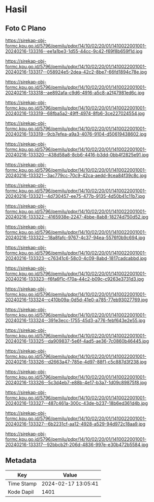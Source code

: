 # Hasil

## Foto C Plano

https://sirekap-obj-formc.kpu.go.id/5796/pemilu/pdpr/14/10/02/20/01/1410022001001-20240216-133316--ee1a1be3-1d55-44cc-9c42-f69f8b659f1d.jpg

https://sirekap-obj-formc.kpu.go.id/5796/pemilu/pdpr/14/10/02/20/01/1410022001001-20240216-133317--058924e5-2dea-42c2-8be7-66fd1894c78e.jpg

https://sirekap-obj-formc.kpu.go.id/5796/pemilu/pdpr/14/10/02/20/01/1410022001001-20240216-133318--ae892afa-c9d6-4916-a5c8-a2f47981ed6c.jpg

https://sirekap-obj-formc.kpu.go.id/5796/pemilu/pdpr/14/10/02/20/01/1410022001001-20240216-133319--68fba5a2-49ff-4974-8fb6-3ce227024554.jpg

https://sirekap-obj-formc.kpu.go.id/5796/pemilu/pdpr/14/10/02/20/01/1410022001001-20240216-133319--9cb7efea-a9a3-4076-9104-d50619438602.jpg

https://sirekap-obj-formc.kpu.go.id/5796/pemilu/pdpr/14/10/02/20/01/1410022001001-20240216-133320--438d58a8-8cb6-4416-b3dd-0bb4f2825e91.jpg

https://sirekap-obj-formc.kpu.go.id/5796/pemilu/pdpr/14/10/02/20/01/1410022001001-20240216-133321--3ac779cc-70c9-42ca-aedd-9cea84f39c8c.jpg

https://sirekap-obj-formc.kpu.go.id/5796/pemilu/pdpr/14/10/02/20/01/1410022001001-20240216-133321--4d730457-ee75-477b-9135-4d50b41c11b7.jpg

https://sirekap-obj-formc.kpu.go.id/5796/pemilu/pdpr/14/10/02/20/01/1410022001001-20240216-133322--4165938e-2247-4bbe-8ab8-18274d750d52.jpg

https://sirekap-obj-formc.kpu.go.id/5796/pemilu/pdpr/14/10/02/20/01/1410022001001-20240216-133322--18a8fafc-9767-4c37-94ea-5576f0b9c694.jpg

https://sirekap-obj-formc.kpu.go.id/5796/pemilu/pdpr/14/10/02/20/01/1410022001001-20240216-133323--c76341c6-58c0-4c09-8abd-1817cadcabbd.jpg

https://sirekap-obj-formc.kpu.go.id/5796/pemilu/pdpr/14/10/02/20/01/1410022001001-20240216-133323--f6fa6f1c-f70a-44c2-b09c-c9263e3731d3.jpg

https://sirekap-obj-formc.kpu.go.id/5796/pemilu/pdpr/14/10/02/20/01/1410022001001-20240216-133324--c410b09a-0d5d-41e0-a785-77eb93027769.jpg

https://sirekap-obj-formc.kpu.go.id/5796/pemilu/pdpr/14/10/02/20/01/1410022001001-20240216-133324--391e3ecc-1755-45d3-a776-febf643e2e55.jpg

https://sirekap-obj-formc.kpu.go.id/5796/pemilu/pdpr/14/10/02/20/01/1410022001001-20240216-133325--da909837-5e6f-4ad5-ae36-7c0860b46445.jpg

https://sirekap-obj-formc.kpu.go.id/5796/pemilu/pdpr/14/10/02/20/01/1410022001001-20240216-133326--d2663a47-785e-4d97-88f1-c5c887d3f238.jpg

https://sirekap-obj-formc.kpu.go.id/5796/pemilu/pdpr/14/10/02/20/01/1410022001001-20240216-133326--5c3d4eb7-e88b-4e17-b3a7-1d09c89875f8.jpg

https://sirekap-obj-formc.kpu.go.id/5796/pemilu/pdpr/14/10/02/20/01/1410022001001-20240216-133327--487c461a-300c-43de-b237-18b6ed361d4b.jpg

https://sirekap-obj-formc.kpu.go.id/5796/pemilu/pdpr/14/10/02/20/01/1410022001001-20240216-133327--6b2231cf-aa12-4928-a529-94d972c18aa9.jpg

https://sirekap-obj-formc.kpu.go.id/5796/pemilu/pdpr/14/10/02/20/01/1410022001001-20240216-133317--92bbcb2f-206d-4836-997e-e30b472b5584.jpg


## Metadata

| Key        | Value               |
| ---------- | ------------------- |
| Time Stamp | 2024-02-17 13:05:41 |
| Kode Dapil | 1401                |



